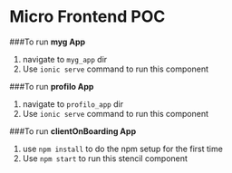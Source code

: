 # Micro Frontend POC

###To run **myg App**
1. navigate to `myg_app` dir
2. Use `ionic serve` command to run this component


###To run **profilo App**
1. navigate to `profilo_app` dir
2. Use `ionic serve` command to run this component


###To run **clientOnBoarding App**
1. use `npm install` to do the npm setup for the first time
2. Use `npm start` to run this stencil component